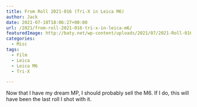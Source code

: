 ```yaml
---
title: From Roll 2021-016 (Tri-X in Leica M6)
author: Jack
date: 2021-07-18T18:06:27+00:00
url: /2021/from-roll-2021-016-tri-x-in-leica-m6/
featuredImage: http://baty.net/wp-content/uploads/2021/07/2021-Roll-016-21.jpg
categories:
  - Misc
tags:
  - Film
  - Leica
  - Leica M6
  - Tri-X

---
```

<!--kg-card-begin: html-->

Now that I have my dream MP, I should probably sell the M6. If I do, this will have been the last roll I shot with it.

<div class="wp-block-envira-envira-gallery">
</div>

<!--kg-card-end: html-->